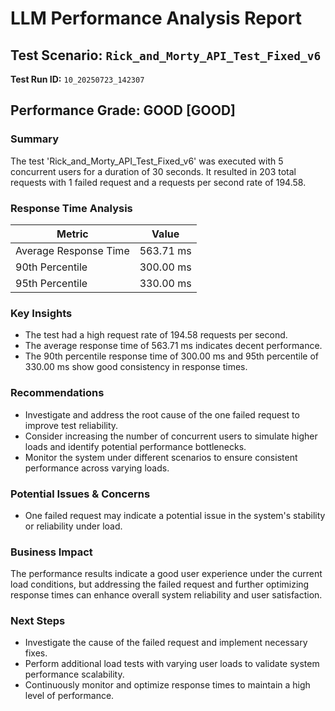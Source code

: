 # LLM Performance Analysis Report

## Test Scenario: `Rick_and_Morty_API_Test_Fixed_v6`
**Test Run ID:** `10_20250723_142307`

## Performance Grade: GOOD [GOOD]

### Summary
The test 'Rick_and_Morty_API_Test_Fixed_v6' was executed with 5 concurrent users for a duration of 30 seconds. It resulted in 203 total requests with 1 failed request and a requests per second rate of 194.58.

### Response Time Analysis
| Metric | Value |
|---|---|
| Average Response Time | 563.71 ms |
| 90th Percentile | 300.00 ms |
| 95th Percentile | 330.00 ms |

### Key Insights
- The test had a high request rate of 194.58 requests per second.
- The average response time of 563.71 ms indicates decent performance.
- The 90th percentile response time of 300.00 ms and 95th percentile of 330.00 ms show good consistency in response times.

### Recommendations
- Investigate and address the root cause of the one failed request to improve test reliability.
- Consider increasing the number of concurrent users to simulate higher loads and identify potential performance bottlenecks.
- Monitor the system under different scenarios to ensure consistent performance across varying loads.

### Potential Issues & Concerns
- One failed request may indicate a potential issue in the system's stability or reliability under load.

### Business Impact
The performance results indicate a good user experience under the current load conditions, but addressing the failed request and further optimizing response times can enhance overall system reliability and user satisfaction.

### Next Steps
- Investigate the cause of the failed request and implement necessary fixes.
- Perform additional load tests with varying user loads to validate system performance scalability.
- Continuously monitor and optimize response times to maintain a high level of performance.

